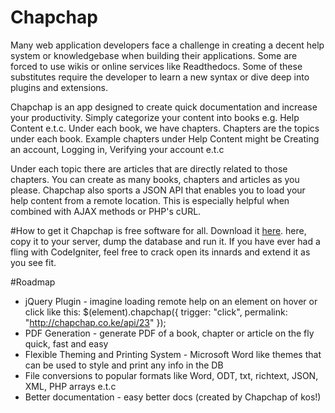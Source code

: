Chapchap
========
Many web application developers face a challenge in creating a decent help system  or knowledgebase
when building their applications. Some are forced to use wikis or online services like Readthedocs. 
Some of these substitutes require the developer to learn a new syntax or dive deep into plugins and extensions.

Chapchap is an app designed to create quick documentation and increase your productivity. Simply categorize your 
content into books e.g. Help Content e.t.c. Under each book, we have chapters. Chapters 
are the topics under each book. Example chapters under Help Content might be Creating an account, Logging in, Verifying your account e.t.c

Under each topic there are articles that are directly related to those chapters. You can create as many books, chapters and articles as you please. Chapchap also sports a JSON API that enables you to load your help content from a remote location. This is especially helpful when 
combined with AJAX methods or PHP's cURL.

#How to get it
Chapchap is free software for all. Download it [here](https://github.com/crushcafeteria/chapchap/archive/master.zip "Github Repo").
here, copy it to your server, dump the database and run it. If you have ever had a fling with CodeIgniter, feel free to crack open its innards and extend it as you see fit.

#Roadmap
* jQuery Plugin - imagine loading remote help on an element on hover or click like this:
$(element).chapchap({
trigger: "click",
permalink: "http://chapchap.co.ke/api/23"
});
* PDF Generation - generate PDF of a book, chapter or article on the fly quick, fast and easy
* Flexible Theming and Printing System - Microsoft Word like themes that can be used to style and print any info in the DB
* File conversions to popular formats like Word, ODT, txt, richtext, JSON, XML, PHP arrays e.t.c
* Better documentation - easy better docs (created by Chapchap of kos!)
